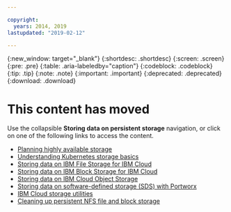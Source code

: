 ```yaml
---

copyright:
  years: 2014, 2019
lastupdated: "2019-02-12"

---
```


{:new_window: target="_blank"}
{:shortdesc: .shortdesc}
{:screen: .screen}
{:pre: .pre}
{:table: .aria-labeledby="caption"}
{:codeblock: .codeblock}
{:tip: .tip}
{:note: .note}
{:important: .important}
{:deprecated: .deprecated}
{:download: .download}


# This content has moved
Use the collapsible **Storing data on persistent storage** navigation, or click on one of the following links to access the content.

- [Planning highly available storage](/docs/containers/cs_storage_planning.html#storage_planning)
- [Understanding Kubernetes storage basics](/docs/containers/cs_storage_basics.html#kube_concepts)
- [Storing data on IBM File Storage for IBM Cloud](/docs/containers/cs_storage_file.html#file_storage)
- [Storing data on IBM Block Storage for IBM Cloud](/docs/containers/cs_storage_block.html#block_storage)
- [Storing data on IBM Cloud Object Storage](/docs/containers/cs_storage_cos.html#object_storage)
- [Storing data on software-defined storage (SDS) with Portworx](/docs/containers/cs_storage_portworx.html#portworx)
- [IBM Cloud storage utilities](/docs/containers/cs_storage_utilities.html#utilities)
- [Cleaning up persistent NFS file and block storage](/docs/containers/cs_storage_remove.html#cleanup)
